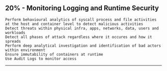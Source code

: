 ## 20% - Monitoring Logging and Runtime Security
    Perform behavioural analytics of syscall process and file activities at the host and container level to detect malicious activities
    Detect threats within physical infra, apps, networks, data, users and workloads
    Detect all phases of attack regardless where it occures and how it spreads
    Perform deep analytical investigation and identification of bad actors within environment
    Ensure immutability of containers at runtime
    Use Audit Logs to monitor access
---